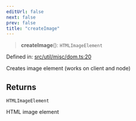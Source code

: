 ```yaml
---
editUrl: false
next: false
prev: false
title: "createImage"
---
```


> **createImage**(): `HTMLImageElement`

Defined in: [src/util/misc/dom.ts:20](https://github.com/fabricjs/fabric.js/blob/e114448a1bce9b68a3e1bba337bc0c83a35c1aa5/src/util/misc/dom.ts#L20)

Creates image element (works on client and node)

## Returns

`HTMLImageElement`

HTML image element
